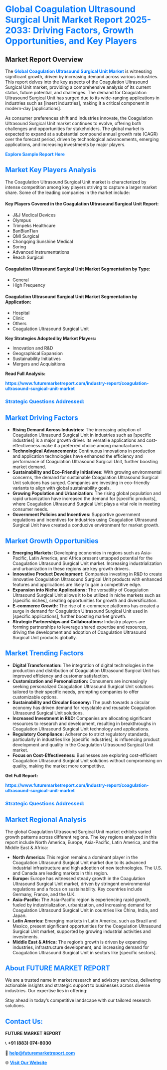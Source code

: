 <h1 style="color: #007BFF;">Global Coagulation Ultrasound Surgical Unit Market Report 2025-2033: Driving Factors, Growth Opportunities, and Key Players</h1>

<section id="overview">
<h2>Market Report Overview</h2>
<p>The <a href="https://www.futuremarketreport.com/industry-report/coagulation-ultrasound-surgical-unit-market" style="color: #007BFF; text-decoration: none;"><strong>Global Coagulation Ultrasound Surgical Unit Market</strong></a> is witnessing significant growth, driven by increasing demand across various industries. This report delves into the key aspects of the Coagulation Ultrasound Surgical Unit market, providing a comprehensive analysis of its current status, future potential, and challenges. The demand for Coagulation Ultrasound Surgical Unit has surged due to its wide-ranging applications in industries such as [insert industries], making it a critical component in modern-day [applications].</p>
<p>As consumer preferences shift and industries innovate, the Coagulation Ultrasound Surgical Unit market continues to evolve, offering both challenges and opportunities for stakeholders. The global market is expected to expand at a substantial compound annual growth rate (CAGR) over the forecast period, driven by technological advancements, emerging applications, and increasing investments by major players.</p>
</section>

<section id="overview">
<p><a href="https://www.futuremarketreport.com/request-sample/reportId=123964" style="color: #007BFF; text-decoration: none;"><strong>Explore Sample Report Here</strong></a></p>
</section>

<section id="key-players">
<h2 style="color: #007BFF;">Market Key Players Analysis</h2>
<p>The Coagulation Ultrasound Surgical Unit market is characterized by intense competition among key players striving to capture a larger market share. Some of the leading companies in the market include:</p>
<h4>Key Players Covered in the Coagulation Ultrasound Surgical Unit Report:</h4>
<ul><li>J&amp;J Medical Devices</li><li>Olympus</li><li>Trimpeks Healthcare</li><li>BanBianTian</li><li>QMI Surgical</li><li>Chongqing Sunshine Medical</li><li>Soring</li><li>Advanced Instrumentations</li><li>Reach Surgical</li></ul>
<h4>Coagulation Ultrasound Surgical Unit Market Segmentation by Type:</h4>
<ul><li>General</li><li>High Frequency</li></ul>

<h4>Coagulation Ultrasound Surgical Unit Market Segmentation by Application:</h4>
<ul><li>Hospital</li><li>Clinic</li><li>Others</li><li>Coagulation Ultrasound Surgical Unit</li></ul>
<p><strong>Key Strategies Adopted by Market Players:</strong></p>
<ul>
<li>Innovation and R&D</li>
<li>Geographical Expansion</li>
<li>Sustainability Initiatives</li>
<li>Mergers and Acquisitions</li>
</ul>
</section>

<section>
<p><strong>Read Full Analysis: </strong></p><a href="https://www.futuremarketreport.com/industry-report/coagulation-ultrasound-surgical-unit-market" style="color: #007BFF; text-decoration: none;"><strong>https://www.futuremarketreport.com/industry-report/coagulation-ultrasound-surgical-unit-market</strong></a>
<h3 style="color: #007BFF;">Strategic Questions Addressed:</h3>
</section>

<section id="driving-factors">
<h2 style="color: #007BFF;">Market Driving Factors</h2>
<ul>
<li><strong>Rising Demand Across Industries:</strong> The increasing adoption of Coagulation Ultrasound Surgical Unit in industries such as [specific industries] is a major growth driver. Its versatile applications and cost-effectiveness make it a preferred choice among manufacturers.</li>
<li><strong>Technological Advancements:</strong> Continuous innovations in production and application technologies have enhanced the efficiency and performance of Coagulation Ultrasound Surgical Unit, further boosting market demand.</li>
<li><strong>Sustainability and Eco-Friendly Initiatives:</strong> With growing environmental concerns, the demand for sustainable Coagulation Ultrasound Surgical Unit solutions has surged. Companies are investing in eco-friendly variants to align with global sustainability goals.</li>
<li><strong>Growing Population and Urbanization:</strong> The rising global population and rapid urbanization have increased the demand for [specific products], where Coagulation Ultrasound Surgical Unit plays a vital role in meeting consumer needs.</li>
<li><strong>Government Policies and Incentives:</strong> Supportive government regulations and incentives for industries using Coagulation Ultrasound Surgical Unit have created a conducive environment for market growth.</li>
</ul>
</section>

<section id="growth-opportunities">
<h2 style="color: #007BFF;">Market Growth Opportunities</h2>
<ul>
<li><strong>Emerging Markets:</strong> Developing economies in regions such as Asia-Pacific, Latin America, and Africa present untapped potential for the Coagulation Ultrasound Surgical Unit market. Increasing industrialization and urbanization in these regions are key growth drivers.</li>
<li><strong>Innovative Product Development:</strong> Companies investing in R&D to create innovative Coagulation Ultrasound Surgical Unit products with enhanced features and applications are likely to gain a competitive edge.</li>
<li><strong>Expansion into Niche Applications:</strong> The versatility of Coagulation Ultrasound Surgical Unit allows it to be utilized in niche markets such as [specific niches], creating opportunities for growth and diversification.</li>
<li><strong>E-commerce Growth:</strong> The rise of e-commerce platforms has created a surge in demand for Coagulation Ultrasound Surgical Unit used in [specific applications], further boosting market growth.</li>
<li><strong>Strategic Partnerships and Collaborations:</strong> Industry players are forming partnerships to leverage shared expertise and resources, driving the development and adoption of Coagulation Ultrasound Surgical Unit products globally.</li>
</ul>
</section>

<section id="trending-factors">
<h2 style="color: #007BFF;">Market Trending Factors</h2>
<ul>
<li><strong>Digital Transformation:</strong> The integration of digital technologies in the production and distribution of Coagulation Ultrasound Surgical Unit has improved efficiency and customer satisfaction.</li>
<li><strong>Customization and Personalization:</strong> Consumers are increasingly seeking personalized Coagulation Ultrasound Surgical Unit solutions tailored to their specific needs, prompting companies to offer customizable options.</li>
<li><strong>Sustainability and Circular Economy:</strong> The push towards a circular economy has driven demand for recyclable and reusable Coagulation Ultrasound Surgical Unit solutions.</li>
<li><strong>Increased Investment in R&D:</strong> Companies are allocating significant resources to research and development, resulting in breakthroughs in Coagulation Ultrasound Surgical Unit technology and applications.</li>
<li><strong>Regulatory Compliance:</strong> Adherence to strict regulatory standards, particularly in industries like [specific industries], is influencing product development and quality in the Coagulation Ultrasound Surgical Unit market.</li>
<li><strong>Focus on Cost-Effectiveness:</strong> Businesses are exploring cost-efficient Coagulation Ultrasound Surgical Unit solutions without compromising on quality, making the market more competitive.</li>
</ul>
</section>

<section>
<p><strong>Get Full Report: </strong></p><a href="https://www.futuremarketreport.com/industry-report/coagulation-ultrasound-surgical-unit-market" style="color: #007BFF; text-decoration: none;"><strong>https://www.futuremarketreport.com/industry-report/coagulation-ultrasound-surgical-unit-market</strong></a>
<h3 style="color: #007BFF;">Strategic Questions Addressed:</h3>
</section>


<section id="regional-analysis">
<h2 style="color: #007BFF;">Market Regional Analysis</h2>
<p>The global Coagulation Ultrasound Surgical Unit market exhibits varied growth patterns across different regions. The key regions analyzed in this report include North America, Europe, Asia-Pacific, Latin America, and the Middle East & Africa:</p>
<ul>
<li><strong>North America:</strong> This region remains a dominant player in the Coagulation Ultrasound Surgical Unit market due to its advanced industrial infrastructure and high adoption of new technologies. The U.S. and Canada are leading markets in this region.</li>
<li><strong>Europe:</strong> Europe has witnessed steady growth in the Coagulation Ultrasound Surgical Unit market, driven by stringent environmental regulations and a focus on sustainability. Key countries include Germany, France, and the U.K.</li>
<li><strong>Asia-Pacific:</strong> The Asia-Pacific region is experiencing rapid growth, fueled by industrialization, urbanization, and increasing demand for Coagulation Ultrasound Surgical Unit in countries like China, India, and Japan.</li>
<li><strong>Latin America:</strong> Emerging markets in Latin America, such as Brazil and Mexico, present significant opportunities for the Coagulation Ultrasound Surgical Unit market, supported by growing industrial activities and investments.</li>
<li><strong>Middle East & Africa:</strong> The region’s growth is driven by expanding industries, infrastructure development, and increasing demand for Coagulation Ultrasound Surgical Unit in sectors like [specific sectors].</li>
</ul>
</section>

<footer>
<h2 style="color: #007BFF;">About FUTURE MARKET REPORT</h2>
<p>We are a trusted name in market research and advisory services, delivering actionable insights and strategic support to businesses across diverse industries. Our expertise lies in offering:</p>

<p>Stay ahead in today’s competitive landscape with our tailored research solutions.</p>

<h2 style="color: #007BFF;">Contact Us:</h2>
<p><strong>FUTURE MARKET REPORT</strong></p>
<p>📞 <strong>+91 (883) 074-8030</strong></p>
<p>📧 <strong><a href="mailto:help@futuremarketreport.com" style="color: #007BFF;">help@futuremarketreport.com</a></strong></p>
<p>🌐 <strong><a href="https://www.futuremarketreport.com/" style="color: #007BFF;">Visit Our Website</a></strong></p>
</footer>